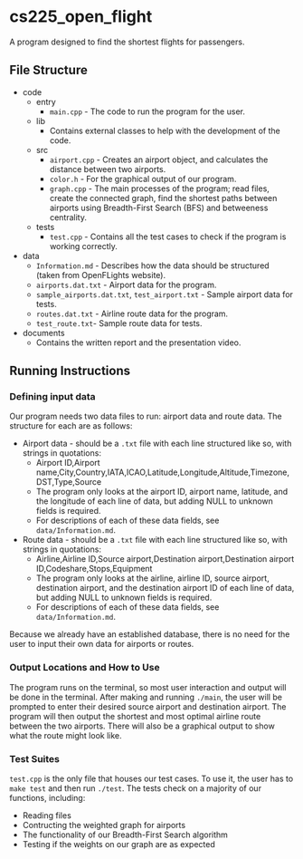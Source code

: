 # cs225_open_flight
A program designed to find the shortest flights for passengers.


## File Structure
- code
  - entry
    - `main.cpp` - The code to run the program for the user.
  - lib
    - Contains external classes to help with the development of the code.
  - src
    - `airport.cpp` - Creates an airport object, and calculates the distance between two airports.
    - `color.h` - For the graphical output of our program.
    - `graph.cpp` - The main processes of the program; read files, create the connected graph, find the shortest paths between airports using Breadth-First Search (BFS) and betweeness centrality.
  - tests
    - `test.cpp` - Contains all the test cases to check if the program is working correctly.
- data
  - `Information.md` - Describes how the data should be structured (taken from OpenFLights website).
  - `airports.dat.txt` - Airport data for the program.
  - `sample_airports.dat.txt`, `test_airport.txt` - Sample airport data for tests.
  - `routes.dat.txt` - Airline route data for the program.
  - `test_route.txt`- Sample route data for tests.
- documents
  - Contains the written report and the presentation video.

## Running Instructions
### Defining input data
Our program needs two data files to run: airport data and route data. The structure for each are as follows:
  - Airport data - should be a `.txt` file with each line structured like so, with strings in quotations:
    - Airport ID,Airport name,City,Country,IATA,ICAO,Latitude,Longitude,Altitude,Timezone,DST,Type,Source
    - The program only looks at the airport ID, airport name, latitude, and the longitude of each line of data, but adding NULL to unknown fields is required.
    - For descriptions of each of these data fields, see `data/Information.md`.
  - Route data - should be a `.txt` file with each line structured like so, with strings in quotations:
    - Airline,Airline ID,Source airport,Destination airport,Destination airport ID,Codeshare,Stops,Equipment
    - The program only looks at the airline, airline ID, source airport, destination airport, and the destination airport ID of each line of data, but adding NULL to unknown fields is required.
    - For descriptions of each of these data fields, see `data/Information.md`.

Because we already have an established database, there is no need for the user to input their own data for airports or routes.

### Output Locations and How to Use
The program runs on the terminal, so most user interaction and output will be done in the terminal. After making and running `./main`, the user will be prompted to enter their desired source airport and destination airport. The program will then output the shortest and most optimal airline route between the two airports. There will also be a graphical output to show what the route might look like.

### Test Suites
`test.cpp` is the only file that houses our test cases. To use it, the user has to `make test` and then run `./test`. The tests check on a majority of our functions, including:
  - Reading files
  - Contructing the weighted graph for airports
  - The functionality of our Breadth-First Search algorithm
  - Testing if the weights on our graph are as expected
